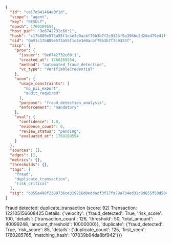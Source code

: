 ```json
{
  "id": "ce17e941464e0f1d",
  "scope": "agent",
  "key": "RESULT",
  "epoch": 1760289554,
  "host_pid": "9e6742732c60:1",
  "hash": "c17b889e573a55f1c4e3e0acbf79b3b7f2c9323f9a396bc2d2de479e41fff619",
  "cid": "QmV1c17b889e573a55f1c4e3e0acbf79b3b7f2c9323f",
  "aicp": {
    "prov": {
      "issuer": "9e6742732c60:1",
      "created_at": 1760289554,
      "method": "automated_fraud_detection",
      "vc_type": "VerifiableCredential"
    },
    "ucon": {
      "usage_constraints": [
        "no_pii_export",
        "audit_required"
      ],
      "purpose": "fraud_detection_analysis",
      "enforcement": "mandatory"
    },
    "eval": {
      "confidence": 1.0,
      "evidence_count": 0,
      "review_status": "pending",
      "evaluated_at": 1760289554
    }
  },
  "sources": [],
  "edges": [],
  "metrics": {},
  "thresholds": {},
  "tags": [
    "fraud",
    "duplicate_transaction",
    "risk_critical"
  ],
  "sig": "b355e498f2309736ce319216d0eddacf3f17fa79a734ed31c9d655f50d504f4b"
}
```

Fraud detected: duplicate_transaction (score: 92)
Transaction: 122105156608425
Details: {'velocity': {'fraud_detected': True, 'risk_score': 100, 'details': {'transaction_count': 126, 'threshold': 50, 'total_amount': 40099248, 'amount_threshold': 10000000}}, 'duplicate': {'fraud_detected': True, 'risk_score': 85, 'details': {'duplicate_count': 125, 'first_seen': 1760285765, 'matching_hash': '07039b94da8bf942'}}}